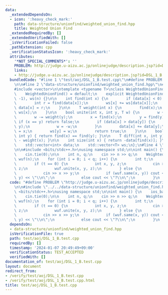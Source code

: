 ```yaml
---
data:
  _extendedDependsOn:
  - icon: ':heavy_check_mark:'
    path: data-structure/unionfind/weighted_union_find.hpp
    title: Weighted Union Find
  _extendedRequiredBy: []
  _extendedVerifiedWith: []
  _isVerificationFailed: false
  _pathExtension: cpp
  _verificationStatusIcon: ':heavy_check_mark:'
  attributes:
    '*NOT_SPECIAL_COMMENTS*': ''
    PROBLEM: http://judge.u-aizu.ac.jp/onlinejudge/description.jsp?id=DSL_1_B
    links:
    - http://judge.u-aizu.ac.jp/onlinejudge/description.jsp?id=DSL_1_B
  bundledCode: "#line 1 \"test/aoj/DSL_1_B.test.cpp\"\n#define PROBLEM \"http://judge.u-aizu.ac.jp/onlinejudge/description.jsp?id=DSL_1_B\"\
    \n\n#line 2 \"data-structure/unionfind/weighted_union_find.hpp\"\n#include <algorithm>\n\
    #include <vector>\n\ntemplate <typename T>\nclass WeightedUnionFind {\n   public:\n\
    \    WeightedUnionFind() = default;\n    explicit WeightedUnionFind(int n) : data(n,\
    \ -1), ws(n) {}\n\n    int find(int x) {\n        if (data[x] < 0) return x;\n\
    \        int r = find(data[x]);\n        ws[x] += ws[data[x]];\n        return\
    \ data[x] = r;\n    }\n\n    T weight(int x) {\n        find(x);\n        return\
    \ ws[x];\n    }\n\n    bool unite(int x, int y, T w) {\n        w += weight(x);\n\
    \        w -= weight(y);\n        x = find(x);\n        y = find(y);\n       \
    \ if (x == y) return false;\n        if (data[x] > data[y]) {\n            std::swap(x,\
    \ y);\n            w = -w;\n        }\n        data[x] += data[y];\n        data[y]\
    \ = x;\n        ws[y] = w;\n        return true;\n    }\n\n    bool same(int x,\
    \ int y) { return find(x) == find(y); }\n\n    T diff(int x, int y) { return weight(y)\
    \ - weight(x); }\n\n    int size(int x) { return -data[find(x)]; }\n\n   private:\n\
    \    std::vector<int> data;\n    std::vector<T> ws;\n};\n#line 4 \"test/aoj/DSL_1_B.test.cpp\"\
    \n\n#include <bits/stdc++.h>\nusing namespace std;\n\nint main() {\n    ios_base::sync_with_stdio(false);\n\
    \    cin.tie(0);\n\n    int n, q;\n    cin >> n >> q;\n    WeightedUnionFind<int>\
    \ wuf(n);\n    for (int i = 0; i < q; i++) {\n        int t;\n        cin >> t;\n\
    \        if (t == 0) {\n            int x, y, z;\n            cin >> x >> y >>\
    \ z;\n            wuf.unite(x, y, z);\n        } else {\n            int x, y;\n\
    \            cin >> x >> y;\n            if (wuf.same(x, y)) cout << wuf.diff(x,\
    \ y) << \"\\n\";\n            else cout << \"?\\n\";\n        }\n    }\n}\n"
  code: "#define PROBLEM \"http://judge.u-aizu.ac.jp/onlinejudge/description.jsp?id=DSL_1_B\"\
    \n\n#include \"../../data-structure/unionfind/weighted_union_find.hpp\"\n\n#include\
    \ <bits/stdc++.h>\nusing namespace std;\n\nint main() {\n    ios_base::sync_with_stdio(false);\n\
    \    cin.tie(0);\n\n    int n, q;\n    cin >> n >> q;\n    WeightedUnionFind<int>\
    \ wuf(n);\n    for (int i = 0; i < q; i++) {\n        int t;\n        cin >> t;\n\
    \        if (t == 0) {\n            int x, y, z;\n            cin >> x >> y >>\
    \ z;\n            wuf.unite(x, y, z);\n        } else {\n            int x, y;\n\
    \            cin >> x >> y;\n            if (wuf.same(x, y)) cout << wuf.diff(x,\
    \ y) << \"\\n\";\n            else cout << \"?\\n\";\n        }\n    }\n}\n"
  dependsOn:
  - data-structure/unionfind/weighted_union_find.hpp
  isVerificationFile: true
  path: test/aoj/DSL_1_B.test.cpp
  requiredBy: []
  timestamp: '2024-01-07 20:49:49+09:00'
  verificationStatus: TEST_ACCEPTED
  verifiedWith: []
documentation_of: test/aoj/DSL_1_B.test.cpp
layout: document
redirect_from:
- /verify/test/aoj/DSL_1_B.test.cpp
- /verify/test/aoj/DSL_1_B.test.cpp.html
title: test/aoj/DSL_1_B.test.cpp
---
```

